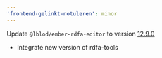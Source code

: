 ```yaml
---
'frontend-gelinkt-notuleren': minor
---
```


Update `@lblod/ember-rdfa-editor` to version [12.9.0](https://github.com/lblod/ember-rdfa-editor/releases/tag/%40lblod%2Fember-rdfa-editor%4012.9.0)
- Integrate new version of rdfa-tools

